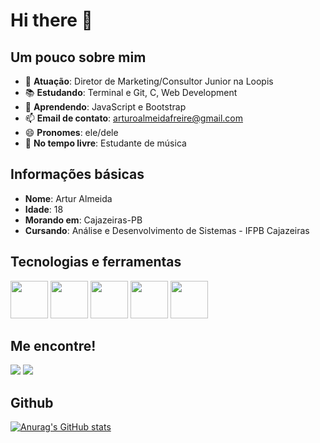 # Hi there 👋

## Um pouco sobre mim

- 🔭 **Atuação**: Diretor de Marketing/Consultor Junior na Loopis
- 📚 **Estudando**: Terminal e Git, C, Web Development
- 🌱 **Aprendendo**: JavaScript e Bootstrap
- 📫 **Email de contato**: arturoalmeidafreire@gmail.com
- 😄 **Pronomes**: ele/dele
- 🎸 **No tempo livre**: Estudante de música

## Informações básicas

- **Nome**: Artur Almeida
- **Idade**: 18
- **Morando em**: Cajazeiras-PB
- **Cursando**: Análise e Desenvolvimento de Sistemas - IFPB Cajazeiras

## Tecnologias e ferramentas

<div>
  <img width="60" src="https://cdn.jsdelivr.net/gh/devicons/devicon/icons/html5/html5-original-wordmark.svg" />
  <img width="60" src="https://cdn.jsdelivr.net/gh/devicons/devicon/icons/css3/css3-original-wordmark.svg" />
  <img width="60" src="https://cdn.jsdelivr.net/gh/devicons/devicon/icons/javascript/javascript-original.svg" />
  <img width="60" src="https://cdn.jsdelivr.net/gh/devicons/devicon/icons/git/git-original.svg" />
  <img width="60" src="https://cdn.jsdelivr.net/gh/devicons/devicon/icons/visualstudio/visualstudio-plain.svg" />
  
</div>

## Me encontre!

<div>
  <a href="mailto:arturoalmeidafreire@gmail.com" target=_blank><img src="https://img.shields.io/badge/Gmail-D14836?style=for-the-badge&logo=gmail&logoColor=white"></a>
  <a href="https://www.linkedin.com/in/artur-almeida-307419152/" target=_blank><img src="https://img.shields.io/badge/LinkedIn-0077B5?style=for-the-badge&logo=linkedin&logoColor=white"></a>
</div>

## Github
[![Anurag's GitHub stats](https://github-readme-stats.vercel.app/api?username=ArtyrAlmeida&theme=tokyonight)](https://github.com/anuraghazra/github-readme-stats)

